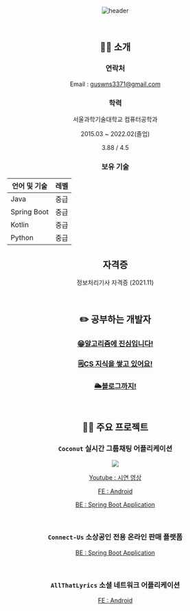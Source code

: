 <div align=center>

![header](https://capsule-render.vercel.app/api?type=Cylinder&color=gradient&section=header&text=하현준(guswns3371)&fontSize=45&animation=fadeIn)
  
<br/>
  
## 🙋‍♂️ 소개

### 연락처

Email : [guswns3371@gmail.com](mailto:guswns3371@gmail.com)  

### 학력

서울과학기술대학교 컴퓨터공학과
  
2015.03 ~ 2022.02(졸업)
  
3.88 / 4.5

### 보유 기술

| 언어 및 기술 | 레벨 |
| ---------- | ---- |
| Java       | 중급 |
| Spring Boot | 중급 |
| Kotlin     | 중급 |
| Python     | 중급 |

## 자격증

정보처리기사 자격증 (2021.11)

<br/>

## ✏️ 공부하는 개발자

### [😁알고리즘에 진심입니다!](https://github.com/guswns3371/Algorithm)

### [🗒️CS 지식을 쌓고 있어요!](https://github.com/CS-studi/CS-study)
  
### [🌥️블로그까지!](https://velog.io/@guswns3371/about)
  
<br/>
  
## 👨‍💻 주요 프로젝트

### `Coconut` 실시간 그룹채팅 어플리케이션 
  
![](https://raw.githubusercontent.com/guswns3371/CoconutAndroid/master/app/src/main/res/mipmap-hdpi/ic_launcher_coconut.png) <br/>
  
[Youtube : 시연 영상](https://www.youtube.com/watch?v=2taqqWY0Bdc)  
  
[FE : Android](https://github.com/guswns3371/Coconut)  
  
[BE : Spring Boot Application](https://github.com/guswns3371/coconut-spring-server)  

<br/>
  
### `Connect-Us` 소상공인 전용 온라인 판매 플랫폼 
  
[BE : Spring Boot Application](https://github.com/guswns3371/connect-us)  

<br/>

### `AllThatLyrics` 소셜 네트워크 어플리케이션 

[FE : Android](https://github.com/guswns3371/AllThatLyrics)  

  
<br/>
  

</div>
